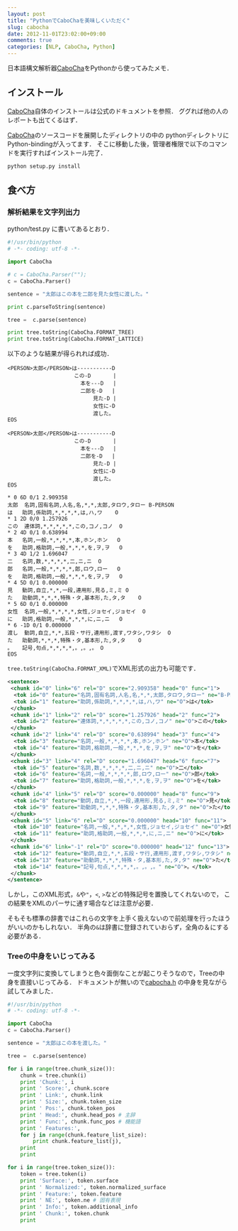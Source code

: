 ```yaml
---
layout: post
title: "PythonでCaboChaを美味しくいただく"
slug: cabocha
date: 2012-11-01T23:02:00+09:00
comments: true
categories: [NLP, CaboCha, Python]
---
```


日本語構文解析器[CaboCha][]をPythonから使ってみたメモ．

<!-- More -->

## インストール

[CaboCha][]自体のインストールは公式のドキュメントを参照．
ググれば他の人のレポートも出てくるはず．

[CaboCha][]のソースコードを展開したディレクトリの中の
pythonディレクトリにPython-bindingが入ってます．
そこに移動した後，管理者権限で以下のコマンドを実行すればインストール完了．

``` bash
python setup.py install
```

## 食べ方

### 解析結果を文字列出力

python/test.py に書いてあるとおり．

``` python test.py http://code.google.com/p/cabocha/source/browse/trunk/python/test.py
#!/usr/bin/python
# -*- coding: utf-8 -*-

import CaboCha

# c = CaboCha.Parser("");
c = CaboCha.Parser()

sentence = "太郎はこの本を二郎を見た女性に渡した。"

print c.parseToString(sentence)

tree =  c.parse(sentence)

print tree.toString(CaboCha.FORMAT_TREE)
print tree.toString(CaboCha.FORMAT_LATTICE)
```

以下のような結果が得られれば成功．

``` plain
<PERSON>太郎</PERSON>は-----------D
                     この-D       |
                       本を---D   |
                       二郎を-D   |
                           見た-D |
                           女性に-D
                           渡した。
EOS

<PERSON>太郎</PERSON>は-----------D
                     この-D       |
                       本を---D   |
                       二郎を-D   |
                           見た-D |
                           女性に-D
                           渡した。
EOS

* 0 6D 0/1 2.909358
太郎	名詞,固有名詞,人名,名,*,*,太郎,タロウ,タロー	B-PERSON
は	助詞,係助詞,*,*,*,*,は,ハ,ワ	O
* 1 2D 0/0 1.257926
この	連体詞,*,*,*,*,*,この,コノ,コノ	O
* 2 4D 0/1 0.638994
本	名詞,一般,*,*,*,*,本,ホン,ホン	O
を	助詞,格助詞,一般,*,*,*,を,ヲ,ヲ	O
* 3 4D 1/2 1.696047
二	名詞,数,*,*,*,*,二,ニ,ニ	O
郎	名詞,一般,*,*,*,*,郎,ロウ,ロー	O
を	助詞,格助詞,一般,*,*,*,を,ヲ,ヲ	O
* 4 5D 0/1 0.000000
見	動詞,自立,*,*,一段,連用形,見る,ミ,ミ	O
た	助動詞,*,*,*,特殊・タ,基本形,た,タ,タ	O
* 5 6D 0/1 0.000000
女性	名詞,一般,*,*,*,*,女性,ジョセイ,ジョセイ	O
に	助詞,格助詞,一般,*,*,*,に,ニ,ニ	O
* 6 -1D 0/1 0.000000
渡し	動詞,自立,*,*,五段・サ行,連用形,渡す,ワタシ,ワタシ	O
た	助動詞,*,*,*,特殊・タ,基本形,た,タ,タ	O
。	記号,句点,*,*,*,*,。,。,。	O
EOS
```

`tree.toString(CaboCha.FORMAT_XML)`でXML形式の出力も可能です．

``` xml
<sentence>
 <chunk id="0" link="6" rel="D" score="2.909358" head="0" func="1">
  <tok id="0" feature="名詞,固有名詞,人名,名,*,*,太郎,タロウ,タロー" ne="B-PERSON">太郎</tok>
  <tok id="1" feature="助詞,係助詞,*,*,*,*,は,ハ,ワ" ne="O">は</tok>
 </chunk>
 <chunk id="1" link="2" rel="D" score="1.257926" head="2" func="2">
  <tok id="2" feature="連体詞,*,*,*,*,*,この,コノ,コノ" ne="O">この</tok>
 </chunk>
 <chunk id="2" link="4" rel="D" score="0.638994" head="3" func="4">
  <tok id="3" feature="名詞,一般,*,*,*,*,本,ホン,ホン" ne="O">本</tok>
  <tok id="4" feature="助詞,格助詞,一般,*,*,*,を,ヲ,ヲ" ne="O">を</tok>
 </chunk>
 <chunk id="3" link="4" rel="D" score="1.696047" head="6" func="7">
  <tok id="5" feature="名詞,数,*,*,*,*,二,ニ,ニ" ne="O">二</tok>
  <tok id="6" feature="名詞,一般,*,*,*,*,郎,ロウ,ロー" ne="O">郎</tok>
  <tok id="7" feature="助詞,格助詞,一般,*,*,*,を,ヲ,ヲ" ne="O">を</tok>
 </chunk>
 <chunk id="4" link="5" rel="D" score="0.000000" head="8" func="9">
  <tok id="8" feature="動詞,自立,*,*,一段,連用形,見る,ミ,ミ" ne="O">見</tok>
  <tok id="9" feature="助動詞,*,*,*,特殊・タ,基本形,た,タ,タ" ne="O">た</tok>
 </chunk>
 <chunk id="5" link="6" rel="D" score="0.000000" head="10" func="11">
  <tok id="10" feature="名詞,一般,*,*,*,*,女性,ジョセイ,ジョセイ" ne="O">女性</tok>
  <tok id="11" feature="助詞,格助詞,一般,*,*,*,に,ニ,ニ" ne="O">に</tok>
 </chunk>
 <chunk id="6" link="-1" rel="D" score="0.000000" head="12" func="13">
  <tok id="12" feature="動詞,自立,*,*,五段・サ行,連用形,渡す,ワタシ,ワタシ" ne="O">渡し</tok>
  <tok id="13" feature="助動詞,*,*,*,特殊・タ,基本形,た,タ,タ" ne="O">た</tok>
  <tok id="14" feature="記号,句点,*,*,*,*,。,。,。" ne="O">。</tok>
 </chunk>
</sentence>
```

しかし，このXML形式，`&`や`"`，`<`, `>`などの特殊記号を置換してくれないので，
この結果をXMLのパーサに通す場合などは注意が必要．

そもそも標準の辞書ではこれらの文字を上手く扱えないので前処理を行ったほうがいいのかもしれない．
半角の`&`は辞書に登録されていおらず，全角の＆にする必要がある．


### Treeの中身をいじってみる

一度文字列に変換してしまうと色々面倒なことが起こりそうなので，Treeの中身を直接いじってみる．
ドキュメントが無いので[cabocha.h](http://code.google.com/p/cabocha/source/browse/trunk/src/cabocha.h)
の中身を見ながら試してみました．

``` python
#!/usr/bin/python
# -*- coding: utf-8 -*-

import CaboCha
c = CaboCha.Parser()

sentence = "太郎はこの本を渡した。"

tree =  c.parse(sentence)

for i in range(tree.chunk_size()):
    chunk = tree.chunk(i)
    print 'Chunk:', i
    print ' Score:', chunk.score
    print ' Link:', chunk.link
    print ' Size:', chunk.token_size
    print ' Pos:', chunk.token_pos
    print ' Head:', chunk.head_pos # 主辞
    print ' Func:', chunk.func_pos # 機能語
    print ' Features:',
    for j in range(chunk.feature_list_size):
        print chunk.feature_list(j),
    print
    print

for i in range(tree.token_size()):
    token = tree.token(i)
    print 'Surface:', token.surface
    print ' Normalized:', token.normalized_surface
    print ' Feature:', token.feature
    print ' NE:', token.ne # 固有表現
    print ' Info:', token.additional_info
    print ' Chunk:', token.chunk
    print
```

[CaboCha]: http://code.google.com/p/cabocha/
